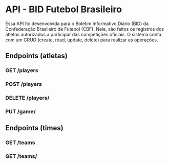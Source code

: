 # API - BID Futebol Brasileiro

Essa API foi desenvolvida para o Boletim Informativo Diário (BID) da Confederação Brasileiro de Futebol (CBF). Nele, são feitos os registros dos atletas autorizados a participar das competições oficiais. O sistema conta com um CRUD (create, read, update, delete) para realizar as operações.

## Endpoints (atletas)

### GET /players

### POST /players

### DELETE /players/

### PUT /game/

## Endpoints (times)

### GET /teams

### GET /teams/

